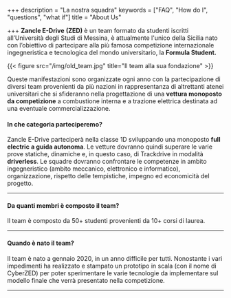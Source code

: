 +++
description = "La nostra squadra"
keywords = ["FAQ", "How do I", "questions", "what if"]
title = "About Us"

+++
**Zancle E-Drive** **(ZED)** è un team formato da studenti iscritti all’Università degli Studi di Messina, è attualmente l'unico della Sicilia nato con l’obiettivo di partecipare alla più famosa competizione internazionale ingegneristica e tecnologica del mondo universitario, la **Formula Student.**

{{< figure src="/img/old_team.jpg" title="Il team alla sua fondazione" >}}

Queste manifestazioni sono organizzate ogni anno con la partecipazione di diversi team provenienti da più nazioni in rappresentanza di altrettanti atenei universitari che si sfideranno nella progettazione di una **vettura monoposto da competizione** a combustione interna e a trazione elettrica destinata ad una eventuale commercializzazione.

#### In che categoria parteciperemo?

Zancle E-Drive parteciperà nella classe 1D sviluppando una monoposto **full electric** **a guida autonoma**. Le vetture dovranno quindi superare le varie prove statiche, dinamiche e, in questo caso, di Trackdrive in modalità **driverless**. Le squadre dovranno confrontare le competenze in ambito ingegneristico (ambito meccanico, elettronico e informatico), organizzazione, rispetto delle tempistiche, impegno ed economicità del progetto.

***

#### Da quanti membri è composto il team?

Il team è composto da 50+ studenti provenienti da 10+ corsi di laurea.

***

#### Quando è nato il team?

Il team è nato a gennaio 2020, in un anno difficile per tutti. Nonostante i vari impedimenti ha realizzato e stampato un prototipo in scala (con il nome di CyberZED) per poter sperimentare le varie tecnologie da implementare sul modello finale che verrà presentato nella competizione.

***
